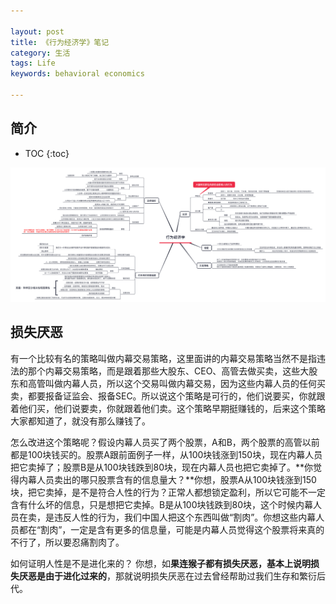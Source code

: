 ```yaml
---

layout: post
title: 《行为经济学》笔记
category: 生活
tags: Life
keywords: behavioral economics

---
```


## 简介

* TOC
{:toc}

![](/public/upload/life/behavioral_economics.png)

## 损失厌恶

有一个比较有名的策略叫做内幕交易策略，这里面讲的内幕交易策略当然不是指违法的那个内幕交易策略，而是跟着那些大股东、CEO、高管去做买卖，这些大股东和高管叫做内幕人员，所以这个交易叫做内幕交易，因为这些内幕人员的任何买卖，都要报备证监会、报备SEC。所以说这个策略是可行的，他们说要买，你就跟着他们买，他们说要卖，你就跟着他们卖。这个策略早期挺赚钱的，后来这个策略大家都知道了，就没有那么赚钱了。

怎么改进这个策略呢？假设内幕人员买了两个股票，A和B，两个股票的高管以前都是100块钱买的。股票A跟前面例子一样，从100块钱涨到150块，现在内幕人员把它卖掉了；股票B是从100块钱跌到80块，现在内幕人员也把它卖掉了。**你觉得内幕人员卖出的哪只股票含有的信息量大？**你想，股票A从100块钱涨到150块，把它卖掉，是不是符合人性的行为？正常人都想锁定盈利，所以它可能不一定含有什么坏的信息，只是想把它卖掉。B是从100块钱跌到80块，这个时候内幕人员在卖，是违反人性的行为，我们中国人把这个东西叫做“割肉”。你想这些内幕人员都在“割肉”，一定是含有更多的信息量，可能是内幕人员觉得这个股票将来真的不行了，所以要忍痛割肉了。


如何证明人性是不是进化来的？ 你想，如**果连猴子都有损失厌恶，基本上说明损失厌恶是由于进化过来的**，那就说明损失厌恶在过去曾经帮助过我们生存和繁衍后代。